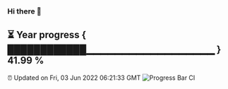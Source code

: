 ### Hi there 👋
⏳ Year progress { ████████████▁▁▁▁▁▁▁▁▁▁▁▁▁▁▁▁▁▁ } 41.99 %
---
⏰ Updated on Fri, 03 Jun 2022 06:21:33 GMT
![Progress Bar CI](https://github.com/liununu/liununu/workflows/Progress%20Bar%20CI/badge.svg)
